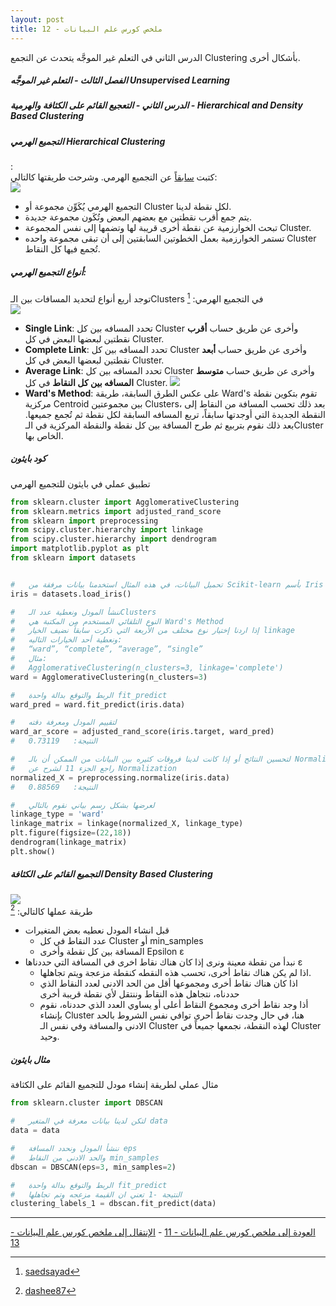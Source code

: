 ```yaml
---  
layout: post
title: ملخص كورس علم البيانات - 12
---  
```


الدرس الثاني في التعلم غير الموجَّه يتحدث عن التجمع Clustering بأشكال أخرى.  
  
  


##### الفصل الثالث - التعلم غير الموجَّه Unsupervised Learning  
##### الدرس الثاني - التعجيع القائم على الكثافة والهرمية - Hierarchical and Density Based Clustering  
  
  
##### التجميع الهرمي Hierarchical Clustering  
 :  
كتبت [سابقاً](https://alioh.github.io/Machine-Learning-for-Everyone-4/) عن التجميع الهرمي. وشرحت طريقتها كالتالي:  
![](https://alioh.github.io/images/2019-2-12/3.gif)  
* التجميع الهرمي يُكَوِّن مجموعة أو Cluster لكل نقطة لدينا.
* يتم جمع أقرب نقطتين مع بعضهم البعض وتُكَون مجموعة جديدة.
* تبحث الخوارزمية عن نقطة أخرى قريبة لها وتضمها إلى نفس المجموعة Cluster.
* تستمر الخوارزمية بعمل الخطوتين السابقتين إلى أن تبقى مجموعة واحده Cluster تُجمع فيها كل النقاط.

##### أنواع التجميع الهرمي:  
توجد أربع أنواع لتحديد المسافات بين الـClusters في التجميع الهرمي: [^1]  
![](https://alioh.github.io/images/2019-2-13/typesofhierarchicalclustering.png)  
* **Single Link**: تحدد المسافه بين كل Cluster وأخرى عن طريق حساب **أقرب** نقطتين لبعضها البعض في كل Cluster.
* **Complete Link**: تحدد المسافه بين كل Cluster وأخرى عن طريق حساب **أبعد** نقطتين لبعضها البعض في كل Cluster.
* **Average Link**: تحدد المسافه بين كل Cluster وأخرى عن طريق حساب **متوسط المسافه بين كل النقاط** في كل Cluster.
![](https://alioh.github.io/images/2019-2-13/wardsmethod.png)  
* **Ward's Method**: على عكس الطرق السابقة، طريقة Ward's تقوم بتكوين نقطة مركزية Centroid بين مجموعتين Clusters، بعد ذلك تحسب المسافة من النقاط إلى النقطة الجديدة التي أوجدتها سابقاً، تربع المسافه السابقة لكل نقطة ثم تُجمع جميعها. بعد ذلك نقوم بتربيع ثم طرح المسافة بين كل نقطة والنقطة المركزية في الـCluster الخاص بها.

##### كود بايثون
تطبيق عملي في بايثون للتجميع الهرمي
````python
from sklearn.cluster import AgglomerativeClustering
from sklearn.metrics import adjusted_rand_score
from sklearn import preprocessing
from scipy.cluster.hierarchy import linkage
from scipy.cluster.hierarchy import dendrogram
import matplotlib.pyplot as plt
from sklearn import datasets


#   تحميل البيانات، في هذه المثال استخدمنا بيانات مرفقة من Scikit-learn بأسم Iris
iris = datasets.load_iris()

#   ننشأ المودل ونعطية عدد الـClusters
#   النوع التلقائي المستخدم من المكتبة هي Ward's Method
#   إذا اردنا إختيار نوع مختلف من الأربعة التي ذكرت سابقاً نضيف الخيار linkage 
#   ونعطية أحد الخيارات التاليه:
#   “ward”, “complete”, “average”, “single”
#   مثال:
#   AgglomerativeClustering(n_clusters=3, linkage='complete')
ward = AgglomerativeClustering(n_clusters=3)

#   الربط والتوقع بدالة واحدة fit_predict
ward_pred = ward.fit_predict(iris.data)

#   لتقييم المودل ومعرفة دقته
ward_ar_score = adjusted_rand_score(iris.target, ward_pred)
#   النتيجة:   0.73119

#   لتحسين النتائج أو إذا كانت لدينا فروقات كثيره بين البيانات من الممكن أن بالـ Normalizing
#   راجع الجزء 11 لشرح عن Normalization 
normalized_X = preprocessing.normalize(iris.data)
#   النتيجة:   0.88569

#   لعرضها بشكل رسم بياني نقوم بالتالي
linkage_type = 'ward'
linkage_matrix = linkage(normalized_X, linkage_type)
plt.figure(figsize=(22,18))
dendrogram(linkage_matrix)
plt.show()
````

##### التجميع القائم على الكثافة Density Based Clustering  
![](https://alioh.github.io/images/2019-2-13/dbscan.gif)  
طريقة عملها كالتالي: [^2]  
* قبل انشاء المودل نعطيه بعض المتغيرات
  * عدد النقاط في كل Cluster أو min_samples 
  * المسافة بين كل نقطة وأخرى Epsilon ε
* نبدأ من نقطة معينة ونرى إذا كان هناك نقاط اخرى في المسافة التي حددناها ε  
  * اذا لم يكن هناك نقاط أخرى، تحسب هذه النقطه كنقطة مزعجة ويتم تجاهلها.
  * اذا كان هناك نقاط أخرى ومجموعها أقل من الحد الادنى لعدد النقاط الذي حددناه، نتجاهل هذه النقاط وننتقل لأي نقطة قريبة أخرى
  * أذا وجد نقاط أخرى ومجموع النقاط أعلى أو يساوي العدد الذي حددناه، نقوم بإنشاء Cluster هنا، في حال وجدت نقاط أحرى توافي نفس الشروط بالحد الادنى والمسافة وفي نفس الـ Cluster لهذه النقطة، نجمعها جميعاً في Cluster وحيد.


##### مثال بايثون
مثال عملي لطريقة إنشاء مودل للتجميع القائم على الكثافة  
````python
from sklearn.cluster import DBSCAN

#   لتكن لدينا بيانات معرفة في المتغير data
data = data

#   ننشأ المودل ونحدد المسافة eps
#   والحد الادنى من النقاط min_samples
dbscan = DBSCAN(eps=3, min_samples=2)

#   الربط والتوقع بدالة واحدة fit_predict
#   النتيجة -1 تعني ان القيمة مزعجه وتم تجاهلها
clustering_labels_1 = dbscan.fit_predict(data)
````

-----
[العودة إلى ملخص كورس علم البيانات - 11](https://alioh.github.io/DSND-Notes-11/)   -   [الإنتقال إلى ملخص كورس علم البيانات - 13](https://alioh.github.io/DSND-Notes-13)  
  
  
[^1]: [saedsayad](https://www.saedsayad.com/clustering_hierarchical.htm)
[^2]: [dashee87](https://dashee87.github.io/data%20science/general/Clustering-with-Scikit-with-GIFs/)